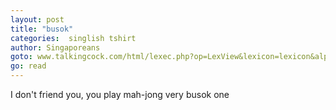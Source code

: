 ```yaml
---
layout: post
title: "busok"
categories:  singlish tshirt
author: Singaporeans
goto: www.talkingcock.com/html/lexec.php?op=LexView&lexicon=lexicon&alpha=B&page=1
go: read
---
```

I don't friend you, you play mah-jong very busok one
